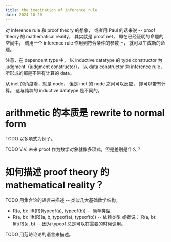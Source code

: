 ```yaml
---
title: the imagination of inference rule
date: 2024-10-20
---
```


对 inference rule 和 proof theory 的想象，
或者用 Paul 的话来说 -- proof theory 的 mathematical reality，
其实就是 proof net，
即在已经证明的命题的空间中，
调用一个 inference rule 作用到符合条件的参数上，
就可以生成新的命题。

注意，在 dependent type 中，
以 inductive datatype 的 type constructor 为 judgment（judgment constructor），
以 data constructor 为 inference rule，
所形成的都是不带有计算的 data。

从 inet 的角度看，就是 node，
但是 inet 的 node 之间可以反应，
即可以带有计算。
这与纯粹的 inductive datatype 是不同的。

# arithmetic 的本质是 rewrite to normal form

TODO 以多项式为例子。

TODO V.V. 未来 proof 作为数学对象就像多项式，但是差别是什么？

# 如何描述 proof theory 的 mathematical reality？

TODO 用集合论的语言来描述 -- 类似几大基础数学结构。

- R(a, b): lift(R)(typeof(a), typeof(b)) -- 简单类型
- R(a, b): lift(R)(a, b, typeof(a), typeof(b)) -- 依赖类型
  或者说：
  R(a, b): lift(R)(a, b) -- 因为 typeof 总是可以在需要的时候调用。

TODO 用范畴论论的语言来描述。
